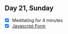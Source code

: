 ## Day 21, Sunday

- [x] Meditating for 4 minutes
- [x] [Javascript Form](https://yezzi.tistory.com/40)
